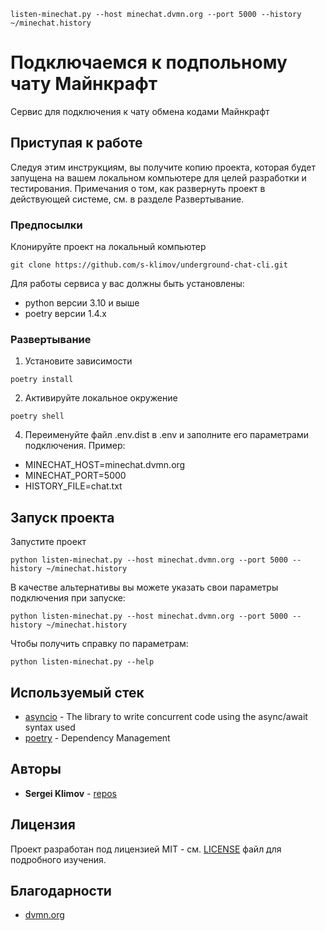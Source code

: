 
```commandline
listen-minechat.py --host minechat.dvmn.org --port 5000 --history ~/minechat.history
```

# Подключаемся к подпольному чату Майнкрафт

Сервис для подключения к чату обмена кодами Майнкрафт

## Приступая к работе

Следуя этим инструкциям, вы получите копию проекта, которая будет запущена на вашем локальном компьютере для целей разработки и тестирования. Примечания о том, как развернуть проект в действующей системе, см. в разделе Развертывание.

### Предпосылки

Клонируйте проект на локальный компьютер

```commandline
git clone https://github.com/s-klimov/underground-chat-cli.git
```

Для работы сервиса у вас должны быть установлены:
* python версии 3.10 и выше
* poetry версии 1.4.x

### Развертывание

1. Установите зависимости
```commandline
poetry install
```
2. Активируйте локальное окружение
```commandline
poetry shell
```
4. Переименуйте файл .env.dist в .env и заполните его параметрами подключения. Пример:
* MINECHAT_HOST=minechat.dvmn.org
* MINECHAT_PORT=5000
* HISTORY_FILE=chat.txt


## Запуск проекта

Запустите проект
```commandline
python listen-minechat.py --host minechat.dvmn.org --port 5000 --history ~/minechat.history
```
В качестве альтернативы вы можете указать свои параметры подключения при запуске:
```commandline
python listen-minechat.py --host minechat.dvmn.org --port 5000 --history ~/minechat.history
```
Чтобы получить справку по параметрам:
```commandline
python listen-minechat.py --help
```

## Используемый стек

* [asyncio](https://docs.python.org/3/library/asyncio.html) - The library to write concurrent code using the async/await syntax used  
* [poetry](https://python-poetry.org/docs/) - Dependency Management

## Авторы

* **Sergei Klimov** - [repos](https://github.com/s-klimov/)

## Лицензия

Проект разработан под лицензией MIT - см. [LICENSE](LICENSE) файл для подробного изучения.

## Благодарности

* [dvmn.org](https://dvmn.org/modules/)
